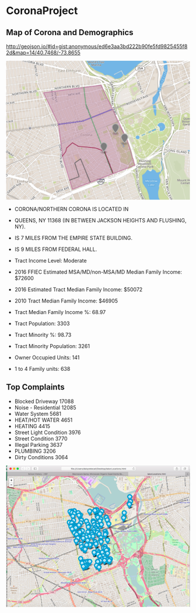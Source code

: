 # CoronaProject

## Map of Corona and Demographics  
http://geojson.io/#id=gist:anonymous/ed6e3aa3bd222b90fe5fd9825455f82d&map=14/40.7468/-73.8655 

![](https://raw.githubusercontent.com/dtetecatl1932/CoronaProject/master/Screen%20Shot%202017-03-30%20at%207.44.22%20PM.png)
- CORONA/NORTHERN CORONA IS LOCATED IN 
- QUEENS, NY 11368 (IN BETWEEN JACKSON HEIGHTS AND FLUSHING, NY).
- IS 7 MILES FROM THE EMPIRE STATE BUILDING.
- IS 9 MILES FROM FEDERAL HALL.

- Tract Income Level: Moderate
- 2016 FFIEC Estimated MSA/MD/non-MSA/MD Median Family Income: $72600
- 2016 Estimated Tract Median Family Income: $50072
- 2010 Tract Median Family Income: $46905
- Tract Median Family Income %: 68.97
- Tract Population: 3303
- Tract Minority %: 98.73
- Tract Minority Population: 3261
- Owner Occupied Units: 141
- 1 to 4 Family units: 638


## Top Complaints 
- Blocked Driveway  17088
- Noise - Residential  12085
- Water System  5681
- HEAT/HOT WATER  4651
- HEATING  4415
- Street Light Condition  3976
- Street Condition  3770
- Illegal Parking  3637
- PLUMBING  3206
- Dirty Conditions  3064

![](https://raw.githubusercontent.com/dtetecatl1932/CoronaProject/master/Screen%20Shot%202017-03-08%20at%205.51.45%20PM.png)
